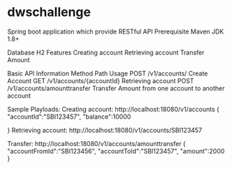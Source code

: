 # dwschallenge
 Spring boot application which provide RESTful API
 Prerequisite
    Maven
    JDK 1.8+
	
 Database
    H2
 Features
    Creating account
	Retrieving account
	Transfer Amount

 Basic API Information
 Method	  Path	                     Usage
  POST	 /v1/accounts/	             Create Account
  GET	/v1/accounts/{accountId}	 Retrieving account	
  POST   /v1/accounts/amounttransfer Transfer Amount from one account to another account
  
  
 Sample Playloads:
 Creating account:
 http://localhost:18080/v1/accounts
 {
"accountId":"SBI123457",
"balance":10000

} 
Retrieving account:
http://localhost:18080/v1/accounts/SBI123457

Transfer:
http://localhost:18080/v1/accounts/amounttransfer
{
    "accountFromId":"SBI123456",
    "accountToId":"SBI123457",
    "amount":2000
}
  